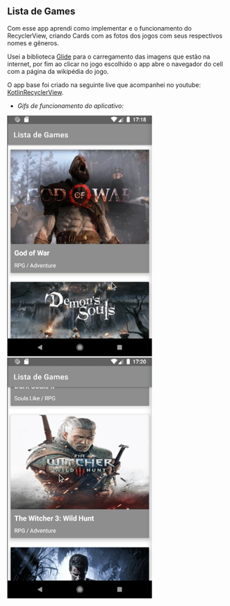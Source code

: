 
## Lista de Games

Com esse app aprendi como implementar e o funcionamento do RecyclerView, criando Cards com as fotos dos jogos com seus respectivos nomes e gêneros. 

Usei a biblioteca [Glide](https://github.com/bumptech/glide) para o carregamento das imagens que estão na internet, por fim ao clicar no jogo escolhido o app abre o navegador do cell com a página da wikipédia do jogo.

O app base foi criado na seguinte live que acompanhei no youtube: [KotlinRecyclerView](https://github.com/kaiqueocanha/KotlinRecyclerView).

* _Gifs de funcionamento do aplicativo:_

![ListaDeGames](https://github.com/ViniBza/EstudosAndroid/blob/master/Imagens-Gifs/Lista%20de%20games%20-%201.gif) ![ListaDeGames](https://github.com/ViniBza/EstudosAndroid/blob/master/Imagens-Gifs/Lista%20de%20games%20-%202.gif)
